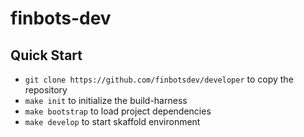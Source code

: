# finbots-dev

## Quick Start

- `git clone https://github.com/finbotsdev/developer` to copy the repository
- `make init` to initialize the build-harness
- `make bootstrap` to load project dependencies
- `make develop` to start skaffold environment
